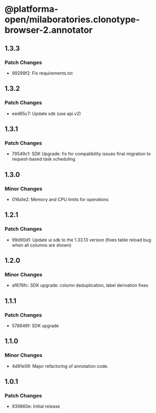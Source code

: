 # @platforma-open/milaboratories.clonotype-browser-2.annotator

## 1.3.3

### Patch Changes

- 99299f2: Fix requirements.txt

## 1.3.2

### Patch Changes

- eed65c7: Update sdk (use api v2)

## 1.3.1

### Patch Changes

- 79549c1: SDK Upgrade: fix for compatibility issues final migration to request-based task scheduling

## 1.3.0

### Minor Changes

- 016a1e2: Memory and CPU limits for operations

## 1.2.1

### Patch Changes

- 99d90d1: Update ui sdk to the 1.33.13 version (fixes table reload bug when all columns are shown)

## 1.2.0

### Minor Changes

- af876fc: SDK upgrade: column deduplication, label derivation fixes

## 1.1.1

### Patch Changes

- 578646f: SDK upgrade

## 1.1.0

### Minor Changes

- 4d91e09: Major refactoring of annotation code.

## 1.0.1

### Patch Changes

- 939860e: Initial release
